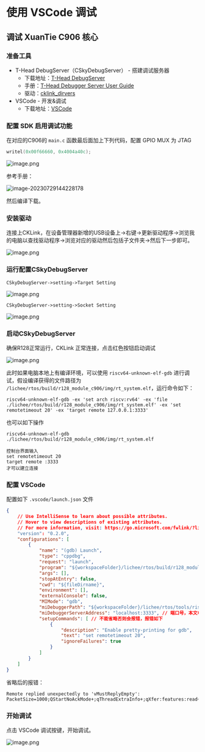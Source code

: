 # 使用 VSCode 调试 

## 调试 XuanTie C906 核心

### 准备工具

- T-Head DebugServer（CSkyDebugServer） - 搭建调试服务器
  - 下载地址：[T-Head DebugServer](https://xuantie.t-head.cn/community/download?id=4202772147627692032)
  - 手册：[T-Head Debugger Server User Guide](https://xuantie.t-head.cn/community/download?id=4170589434888130560)
  - 驱动：[cklink_dirvers](https://xuantie.t-head.cn/community/download?id=689487495854817280)
- VSCode - 开发&调试
  - 下载地址：[VSCode](https://code.visualstudio.com/)

### 配置 SDK 启用调试功能

在对应的C906的 `main.c` 函数最后面加上下列代码，配置 GPIO MUX 为 JTAG

```c
writel(0x00f66660, 0x4004a40c);
```

![image.png](assets/post/vsc_debug_info/882661ce7e3845f89529128442b5466b.png)

参考手册：

![image-20230729144228178](assets/post/vsc_debug_info/image-20230729144228178.png)

然后编译下载。

### 安装驱动

连接上CKLink，在设备管理器新增的USB设备上->右键->更新驱动程序->浏览我的电脑以查找驱动程序->浏览对应的驱动然后包括子文件夹->然后下一步即可。

![image.png](assets/post/vsc_debug_info/4a473acd6d57414d870ef130a4e8ec4a.png)

### 运行配置CSkyDebugServer

```
CSkyDebugServer->setting->Target Setting
```

![image.png](assets/post/vsc_debug_info/5c29c10d241d4fffb3651e0ae0860ed2.png)

```
CSkyDebugServer->setting->Socket Setting
```

![image.png](assets/post/vsc_debug_info/9b7c92dc94b54dce908cf42fe1704019.png)

### 启动CSkyDebugServer

确保R128正常运行，CKLink 正常连接，点击红色按钮启动调试

![image.png](assets/post/vsc_debug_info/71e82ae8a4464c12a68451e6d6e485ae.png)

此时如果电脑本地上有编译环境，可以使用 `riscv64-unknown-elf-gdb` 进行调试，假设编译获得的文件路径为 `/lichee/rtos/build/r128_module_c906/img/rt_system.elf`，运行命令如下：

```
riscv64-unknown-elf-gdb -ex 'set arch riscv:rv64' -ex 'file ./lichee/rtos/build/r128_module_c906/img/rt_system.elf' -ex 'set remotetimeout 20' -ex 'target remote 127.0.0.1:3333'
```

也可以如下操作

```
riscv64-unknown-elf-gdb ./lichee/rtos/build/r128_module_c906/img/rt_system.elf

控制台界面输入
set remotetimeout 20
target remote :3333
才可以建立连接
```

### 配置 VSCode

配置如下 `.vscode/launch.json` 文件

```json
{
    // Use IntelliSense to learn about possible attributes.
    // Hover to view descriptions of existing attributes.
    // For more information, visit: https://go.microsoft.com/fwlink/?linkid=830387
    "version": "0.2.0",
    "configurations": [
        {
            "name": "(gdb) Launch",
            "type": "cppdbg",
            "request": "launch",
            "program": "${workspaceFolder}/lichee/rtos/build/r128_module_c906/img/rt_system.elf", // 对应板子方案的elf文件
            "args": [],
            "stopAtEntry": false,
            "cwd": "${fileDirname}",
            "environment": [],
            "externalConsole": false,
            "MIMode": "gdb",
            "miDebuggerPath": "${workspaceFolder}/lichee/rtos/tools/riscv64-elf-x86_64-20201104/bin/riscv64-unknown-elf-gdb",
            "miDebuggerServerAddress": "localhost:3333", // 端口号，本文电脑的CSkyDebugServer端口3333
            "setupCommands": [ // 不能省略否则会报错，报错如下
                {
                    "description": "Enable pretty-printing for gdb",
                    "text": "set remotetimeout 20",
                    "ignoreFailures": true
                }
            ]
        }
    ]
}
```
省略后的报错：

```
Remote replied unexpectedly to 'vMustReplyEmpty': PacketSize=1000;QStartNoAckMode+;qThreadExtraInfo+;qXfer:features:read+
```

### 开始调试

点击 VSCode 调试按键，开始调试。

![image.png](assets/post/vsc_debug_info/762cf837c8584ef2869007e8ef59c09f.png)
